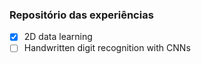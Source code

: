 ### Repositório das experiências
- [x] 2D data learning
- [ ] Handwritten digit recognition with CNNs